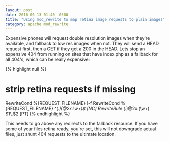 ```yaml
---
layout: post
date: 2016-06-13 01:40 -0500
title: "Using mod_rewrite to map retina image requests to plain images"
category: apache mod_rewrite
---
```


Expensive phones will request double resolution images when they're available, and fallback to low res images when not. They will send a HEAD request first, then a GET if they get a 200 in the HEAD. Lets stop an expensive 404 from running on sites that have index.php as a fallback for all 404's, which can be really expensive:

{% highlight null %}
# strip retina requests if missing
RewriteCond  %{REQUEST_FILENAME} !-f
RewriteCond %{REQUEST_FILENAME} ^(.*)(@2x\.\w+)$ [NC]
RewriteRule (.*)@2x\.(\w+) $1\.$2 [PT]
{% endhighlight %}

This needs to go above any redirects to the fallback resource.  If you have some of your files retina ready, you're set, this will not downgrade actual files, just shunt 404 requests to the ultimate location.

